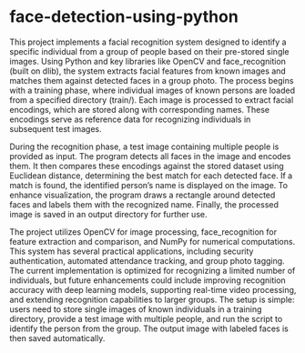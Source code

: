 # face-detection-using-python
This project implements a facial recognition system designed to identify a specific individual from a group of people based on their pre-stored single images. Using Python and key libraries like OpenCV and face_recognition (built on dlib), the system extracts facial features from known images and matches them against detected faces in a group photo. The process begins with a training phase, where individual images of known persons are loaded from a specified directory (train/). Each image is processed to extract facial encodings, which are stored along with corresponding names. These encodings serve as reference data for recognizing individuals in subsequent test images.

During the recognition phase, a test image containing multiple people is provided as input. The program detects all faces in the image and encodes them. It then compares these encodings against the stored dataset using Euclidean distance, determining the best match for each detected face. If a match is found, the identified person’s name is displayed on the image. To enhance visualization, the program draws a rectangle around detected faces and labels them with the recognized name. Finally, the processed image is saved in an output directory for further use.

The project utilizes OpenCV for image processing, face_recognition for feature extraction and comparison, and NumPy for numerical computations. This system has several practical applications, including security authentication, automated attendance tracking, and group photo tagging. The current implementation is optimized for recognizing a limited number of individuals, but future enhancements could include improving recognition accuracy with deep learning models, supporting real-time video processing, and extending recognition capabilities to larger groups. The setup is simple: users need to store single images of known individuals in a training directory, provide a test image with multiple people, and run the script to identify the person from the group. The output image with labeled faces is then saved automatically. 
